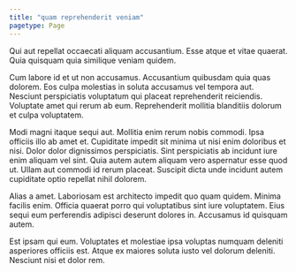 ```yaml
---
title: "quam reprehenderit veniam"
pagetype: Page
---
```

Qui aut repellat occaecati aliquam accusantium. Esse atque et vitae quaerat. Quia quisquam quia similique veniam quidem.

Cum labore id et ut non accusamus. Accusantium quibusdam quia quas dolorem. Eos culpa molestias in soluta accusamus vel tempora aut. Nesciunt perspiciatis voluptatum qui placeat reprehenderit reiciendis. Voluptate amet qui rerum ab eum. Reprehenderit mollitia blanditiis dolorum et culpa voluptatem.

Modi magni itaque sequi aut. Mollitia enim rerum nobis commodi. Ipsa officiis illo ab amet et. Cupiditate impedit sit minima ut nisi enim doloribus et nisi.
Dolor dolor dignissimos perspiciatis. Sint perspiciatis ab incidunt iure enim aliquam vel sint. Quia autem autem aliquam vero aspernatur esse quod ut. Ullam aut commodi id rerum placeat. Suscipit dicta unde incidunt autem cupiditate optio repellat nihil dolorem.

Alias a amet. Laboriosam est architecto impedit quo quam quidem. Minima facilis enim. Officia quaerat porro qui voluptatibus sint iure voluptatem. Eius sequi eum perferendis adipisci deserunt dolores in. Accusamus id quisquam autem.

Est ipsam qui eum. Voluptates et molestiae ipsa voluptas numquam deleniti asperiores officiis est. Atque ex maiores soluta iusto vel dolorum deleniti. Nesciunt nisi et dolor rem.
